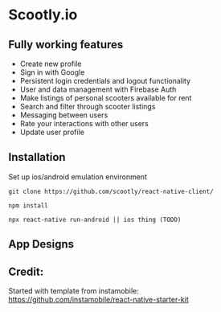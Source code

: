 # Scootly.io

## Fully working features

- Create new profile
- Sign in with Google
- Persistent login credentials and logout functionality
- User and data management with Firebase Auth
- Make listings of personal scooters available for rent
- Search and filter through scooter listings
- Messaging between users
- Rate your interactions with other users
- Update user profile

## Installation

Set up ios/android emulation environment

```
git clone https://github.com/scootly/react-native-client/

npm install 

npx react-native run-android || ios thing (TODO)
```

## App Designs



## Credit:
Started with template from instamobile: https://github.com/instamobile/react-native-starter-kit
